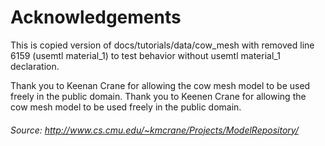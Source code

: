 # Acknowledgements

This is copied version of docs/tutorials/data/cow_mesh with removed line 6159 (usemtl material_1) to test behavior without usemtl material_1 declaration.

Thank you to Keenan Crane for allowing the cow mesh model to be used freely in the public domain.
Thank you to Keenen Crane for allowing the cow mesh model to be used freely in the public domain.

###### Source: http://www.cs.cmu.edu/~kmcrane/Projects/ModelRepository/

